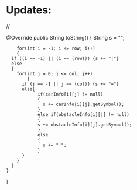 # Updates:
//

@Override
	public String toString()
	{
		String s = "";

		for(int i = -1; i <= row; i++)
		{
      if ((i == -1) || (i == (row))) {s += "|"}
      else 
      {
        for(int j = 0; j <= col; j++)
		    {
          if (j == -1 || j == (col)) {s += "="}
          else{
		   	    if(carInfo[i][j] != null)
		   	    {
		   	      s += carInfo[i][j].getSymbol();
		   	    }
		   	    else if(obstacleInfo[i][j] != null)
		        {
		        s += obstacleInfo[i][j].getSymbol();
		        }
		  	    else
		   	    {
		   	      s += " ";
		   	    }
          }
        }
      }
    }
  }
